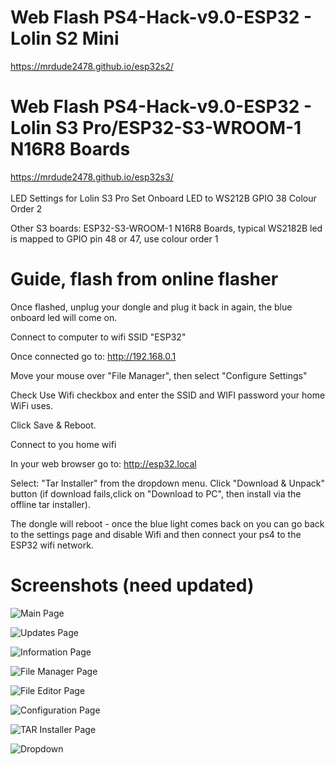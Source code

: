 # Web Flash PS4-Hack-v9.0-ESP32 - Lolin S2 Mini
https://mrdude2478.github.io/esp32s2/

# Web Flash PS4-Hack-v9.0-ESP32 - Lolin S3 Pro/ESP32-S3-WROOM-1 N16R8 Boards
https://mrdude2478.github.io/esp32s3/
<br/>
<br/>
LED Settings for Lolin S3 Pro
Set Onboard LED to WS212B
GPIO 38
Colour Order 2
<br/>

Other S3 boards:
ESP32-S3-WROOM-1 N16R8 Boards, typical WS2182B led is mapped to GPIO pin 48 or 47, use colour order 1

# Guide, flash from online flasher

Once flashed, unplug your dongle and plug it back in again, the blue onboard led will come on.

Connect to computer to wifi SSID "ESP32"

Once connected go to: http://192.168.0.1

Move your mouse over "File Manager", then select "Configure Settings"

Check Use Wifi checkbox and enter the SSID and WIFI password your home WiFi uses.

Click Save & Reboot.

Connect to you home wifi

In your web browser go to: http://esp32.local

Select: "Tar Installer" from the dropdown menu.
Click "Download & Unpack" button (if download fails,click on "Download to PC", then install via the offline tar installer).

The dongle will reboot - once the blue light comes back on you can go back to the settings page and disable Wifi and then connect your ps4 to the ESP32 wifi network.

# Screenshots (need updated)
![Main Page](https://i.imgur.com/5kyxgYW.png)

![Updates Page](https://i.imgur.com/yNW28WB.png)

![Information Page](https://i.imgur.com/HC3yaVW.png)

![File Manager Page](https://i.imgur.com/xTstYTj.png)

![File Editor Page](https://i.imgur.com/tScZEj3.png)

![Configuration Page](https://i.imgur.com/4nJlz4D.png)

![TAR Installer Page](https://i.imgur.com/2oINUNS.jpeg)

![Dropdown](https://i.imgur.com/bpzatvr.png)

